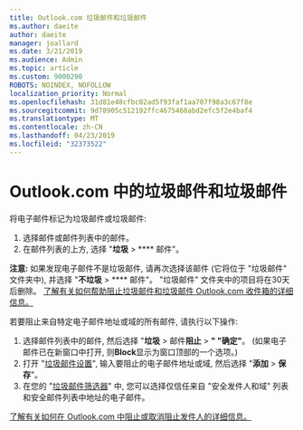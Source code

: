 ```yaml
---
title: Outlook.com 垃圾邮件和垃圾邮件
ms.author: daeite
author: daeite
manager: joallard
ms.date: 3/21/2019
ms.audience: Admin
ms.topic: article
ms.custom: 9000290
ROBOTS: NOINDEX, NOFOLLOW
localization_priority: Normal
ms.openlocfilehash: 31d81e48cfbc02ad5f93faf1aa707f98a3c67f8e
ms.sourcegitcommit: 9d78905c512192ffc4675468abd2efc5f2e4baf4
ms.translationtype: MT
ms.contentlocale: zh-CN
ms.lasthandoff: 04/23/2019
ms.locfileid: "32373522"
---
```

# <a name="spam-and-junk-email-in-outlookcom"></a>Outlook.com 中的垃圾邮件和垃圾邮件

将电子邮件标记为垃圾邮件或垃圾邮件:

1. 选择邮件或邮件列表中的邮件。
1. 在邮件列表的上方, 选择 "**垃圾** > **** 邮件"。

**注意:** 如果发现电子邮件不是垃圾邮件, 请再次选择该邮件 (它将位于 "垃圾邮件" 文件夹中), 并选择 "**不垃圾** > **** 邮件"。 "垃圾邮件" 文件夹中的项目将在30天后删除。 [了解有关如何帮助阻止垃圾邮件和垃圾邮件 Outlook.com 收件箱的详细信息。](https://support.office.com/article/a3ece97b-82f8-4a5e-9ac3-e92fa6427ae4)

若要阻止来自特定电子邮件地址或域的所有邮件, 请执行以下操作:

1. 选择邮件列表中的邮件, 然后选择 "**垃圾** > 邮件**阻止** > **" "确定"**。 (如果电子邮件已在新窗口中打开, 则**Block**显示为窗口顶部的一个选项。)
1. 打开 "[垃圾邮件设置](https://outlook.live.com/mail/options/mail/junkEmail/blockedSendersAndDomainsV2)", 输入要阻止的电子邮件地址或域, 然后选择 "**添加** > **保存**"。
1. 在您的 "[垃圾邮件筛选器](https://outlook.live.com/mail/options/mail/junkEmail/filtersOption)" 中, 您可以选择仅信任来自 "安全发件人和域" 列表和安全邮件列表中地址的电子邮件。

[了解有关如何在 Outlook.com 中阻止或取消阻止发件人的详细信息。](https://support.office.com/article/afba1c94-77bb-4f50-8b85-057cf52f4d5e)